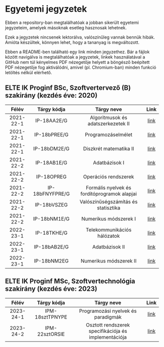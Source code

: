 # Egyetemi jegyzetek

Ebben a repository-ban megtalálhatóak a jobban sikerült egyetemi jegyzeteim, amelyek másoknak esetleg hasznosak lehetnek.

Ezek a jegyzetek nincsenek lektorálva, valószínűleg vannak bennük hibák. Amióta készültek, könnyen lehet, hogy a tananyag is megváltozott.

Ebben a README-ben található egy link minden jegyzethez. Bár a fájlok között navigálva is megtalálhatóak a jegyzetek, linkek használatával
a GitHub nem túl kényelmes PDF nézegetője helyett a böngésző beépített PDF nézegetője fog aktiválódni, amivel (pl. Chromium-ban) minden funkció letöltés nélkül elérhető.

## ELTE IK Proginf BSc, Szoftvertervező (B) szakirány (kezdés éve: 2020)

| Félév     | Tárgy kódja | Tárgy neve | Link |
|:---------:|:-----------:|:----------:|:----:|
| 2021-22-1 | IP-18AA2E/G | Algoritmusok és adatszerkezetek II | [link](algo2/README.md) |
| 2021-22-1 | IP-18bPREE/G | Programozáselmélet |  [link](progelm/README.md) |
| 2021-22-1 | IP-18bDM2E/G | Diszkrét matematika II |  [link](dimat2/README.md) |
| 2021-22-2 | IP-18AB1E/G | Adatbázisok I |  [link](adatb1/README.md) |
| 2021-22-2 | IP-18OPREG | Operációs rendszerek |  [link](oprend/README.md) |
| 2021-22-2 | IP-18bFNYFPRE/G | Formális nyelvek és fordítóprogramok alapjai |  [link](fonya-fordprog/README.md) |
| 2021-22-2 | IP-18bVSZEG | Valószínűségszámítás és statisztika |  [link](valszám-stat/README.md) |
| 2021-22-2 | IP-18bNM1E/G | Numerikus módszerek I |  [link](nummód1/README.md) |
| 2022-23-1 | IP-18TKHE/G | Telekommunikációs hálózatok |  [link](telekomm/README.md) |
| 2022-23-1 | IP-18bAB2E/G | Adatbázisok II |  [link](adatb2/README.md) |
| 2022-23-1 | IP-18bNM2EG | Numerikus módszerek II |  [link](nummód2/README.md) |

## ELTE IK Proginf MSc, Szoftvertechnológia szakirány (kezdés éve: 2023)

| Félév     | Tárgy kódja | Tárgy neve | Link |
|:---------:|:-----------:|:----------:|:----:|
| 2023-24-1 | IPM-18sztTPNYPE | Programozási nyelvek és paradigmák | [link](paradigm/README.md) |
| 2023-24-2 | IPM-22sztORSIE  | Osztott rendszerek specifikációja és implementációja | [link](orsi/README.md) |
